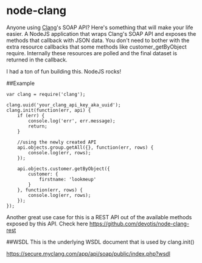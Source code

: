 node-clang
==========

Anyone using <a href="http://www.createaclang.com/">Clang</a>'s SOAP API? Here's something that will make your life easier. A NodeJS application that wraps Clang's SOAP API and exposes the methods that callback with JSON data. You don't need to bother with the extra resource callbacks that some methods like customer_getByObject require. Internally these resources are polled and the final dataset is returned in the callback.

I had a ton of fun building this. NodeJS rocks!

##Example

    var clang = require('clang');

    clang.uuid('your_clang_api_key_aka_uuid');
    clang.init(function(err, api) {
        if (err) {
            console.log('err', err.message);
            return;
        }
        
        //using the newly created API
        api.objects.group.getAll({}, function(err, rows) {
            console.log(err, rows);
        });
        
        api.objects.customer.getByObject({
            customer: {
                firstname: 'lookmeup'
            }
        }, function(err, rows) {
            console.log(err, rows);
        });
    });

Another great use case for this is a REST API out of the available methods exposed by this API. Check here https://github.com/devotis/node-clang-rest

##WSDL
This is the underlying WSDL document that is used by clang.init()

https://secure.myclang.com/app/api/soap/public/index.php?wsdl
